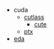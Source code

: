 - cuda
  - [cutlass](doc/cuda/cutlass/README.md)
    - [cute](doc/cuda/cutlass/cute/README.md)
  - [ptx](doc/cuda/ptx/README.md)
- [eda](doc/eda/README.md)